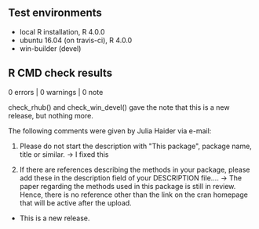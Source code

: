 ## Test environments
* local R installation, R 4.0.0
* ubuntu 16.04 (on travis-ci), R 4.0.0
* win-builder (devel)

## R CMD check results

0 errors | 0 warnings | 0 note

check_rhub() and check_win_devel() gave the note that this is a new release, but 
nothing more.


The following comments were given by Julia Haider via e-mail:

1) Please do not start the description with "This package", package name, title or similar.
-> I fixed this

2) If there are references describing the methods in your package, please add these in the   description field of your DESCRIPTION file....
-> The paper regarding the methods used in this package is still in review. Hence,
   there is no reference other than the link on the cran homepage that will be 
   active after the upload. 

* This is a new release.
